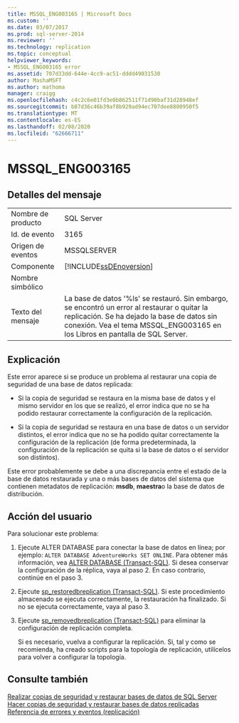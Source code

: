 ```yaml
---
title: MSSQL_ENG003165 | Microsoft Docs
ms.custom: ''
ms.date: 03/07/2017
ms.prod: sql-server-2014
ms.reviewer: ''
ms.technology: replication
ms.topic: conceptual
helpviewer_keywords:
- MSSQL_ENG003165 error
ms.assetid: 707d33dd-644e-4cc9-ac51-dddd49031530
author: MashaMSFT
ms.author: mathoma
manager: craigg
ms.openlocfilehash: c4c2c6e01fd3e0b862511f71d90baf31d28948ef
ms.sourcegitcommit: b87d36c46b39af8b929ad94ec707dee8800950f5
ms.translationtype: MT
ms.contentlocale: es-ES
ms.lasthandoff: 02/08/2020
ms.locfileid: "62666711"
---
```

# <a name="mssql_eng003165"></a>MSSQL_ENG003165
    
## <a name="message-details"></a>Detalles del mensaje  
  
|||  
|-|-|  
|Nombre de producto|SQL Server|  
|Id. de evento|3165|  
|Origen de eventos|MSSQLSERVER|  
|Componente|[!INCLUDE[ssDEnoversion](../../includes/ssdenoversion-md.md)]|  
|Nombre simbólico||  
|Texto del mensaje|La base de datos '%ls' se restauró. Sin embargo, se encontró un error al restaurar o quitar la replicación. Se ha dejado la base de datos sin conexión. Vea el tema MSSQL_ENG003165 en los Libros en pantalla de SQL Server.|  
  
## <a name="explanation"></a>Explicación  
 Este error aparece si se produce un problema al restaurar una copia de seguridad de una base de datos replicada:  
  
-   Si la copia de seguridad se restaura en la misma base de datos y el mismo servidor en los que se realizó, el error indica que no se ha podido restaurar correctamente la configuración de la replicación.  
  
-   Si la copia de seguridad se restaura en una base de datos o un servidor distintos, el error indica que no se ha podido quitar correctamente la configuración de la replicación (de forma predeterminada, la configuración de la replicación se quita si la base de datos o el servidor son distintos).  
  
 Este error probablemente se debe a una discrepancia entre el estado de la base de datos restaurada y una o más bases de datos del sistema que contienen metadatos de replicación: **msdb**, **maestra**o la base de datos de distribución.  
  
## <a name="user-action"></a>Acción del usuario  
 Para solucionar este problema:  
  
1.  Ejecute ALTER DATABASE para conectar la base de datos en línea; por ejemplo: `ALTER DATABASE AdventureWorks SET ONLINE`. Para obtener más información, vea [ALTER DATABASE &#40;Transact-SQL&#41;](/sql/t-sql/statements/alter-database-transact-sql). Si desea conservar la configuración de la réplica, vaya al paso 2. En caso contrario, continúe en el paso 3.  
  
2.  Ejecute [sp_restoredbreplication &#40;Transact-SQL&#41;](/sql/relational-databases/system-stored-procedures/sp-restoredbreplication-transact-sql). Si este procedimiento almacenado se ejecuta correctamente, la restauración ha finalizado. Si no se ejecuta correctamente, vaya al paso 3.  
  
3.  Ejecute [sp_removedbreplication &#40;Transact-SQL&#41;](/sql/relational-databases/system-stored-procedures/sp-removedbreplication-transact-sql) para eliminar la configuración de replicación completa.  
  
     Si es necesario, vuelva a configurar la replicación. Si, tal y como se recomienda, ha creado scripts para la topología de replicación, utilícelos para volver a configurar la topología.  
  
## <a name="see-also"></a>Consulte también  
 [Realizar copias de seguridad y restaurar bases de datos de SQL Server](../backup-restore/back-up-and-restore-of-sql-server-databases.md)   
 [Hacer copias de seguridad y restaurar bases de datos replicadas](administration/back-up-and-restore-replicated-databases.md)   
 [Referencia de errores y eventos &#40;replicación&#41;](errors-and-events-reference-replication.md)  
  
  
